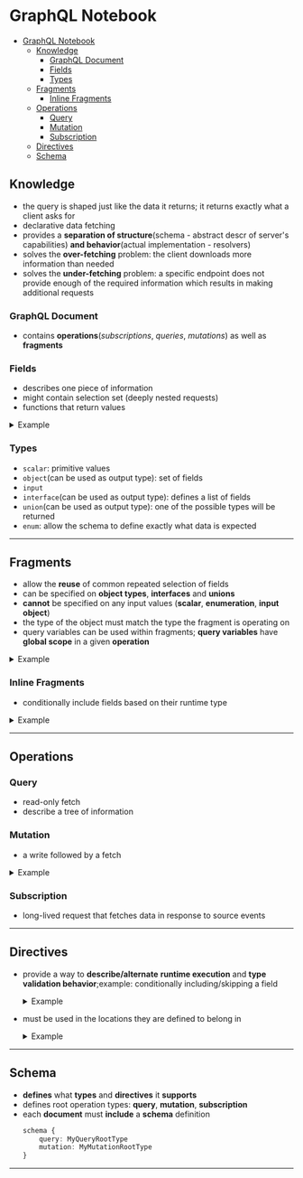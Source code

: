 # GraphQL Notebook

- [GraphQL Notebook](#graphql-notebook)
  - [Knowledge](#knowledge)
    - [GraphQL Document](#graphql-document)
    - [Fields](#fields)
    - [Types](#types)
  - [Fragments](#fragments)
    - [Inline Fragments](#inline-fragments)
  - [Operations](#operations)
    - [Query](#query)
    - [Mutation](#mutation)
    - [Subscription](#subscription)
  - [Directives](#directives)
  - [Schema](#schema)

## Knowledge

- the query is shaped just like the data it returns; it returns exactly what a client asks for
- declarative data fetching
- provides a **separation of structure**(schema - abstract descr of server's capabilities) **and behavior**(actual implementation - resolvers)
- solves the **over-fetching** problem: the client downloads more information than needed
- solves the **under-fetching** problem: a specific endpoint does not provide enough of the required information which results in making additional requests

### GraphQL Document

- contains **operations**(*subscriptions*, *queries*, *mutations*) as well as **fragments**

### Fields

- describes one piece of information
- might contain selection set (deeply nested requests)
- functions that return values

<details>
<summary>Example</summary>
<br>

```typescript
{
    // It can also be given an alias
    andrei: user (id: 4) {
        id
        name
        smallPic: profilePic (size: 64),
        bigPic: profilePic (size: 1024)
    }
}
```

</details>

### Types

- `scalar`: primitive values
- `object`(can be used as output type): set of fields
- `input`
- `interface`(can be used as output type): defines a list of fields
- `union`(can be used as output type): one of the possible types will be returned
- `enum`: allow the schema to define exactly what data is expected

---

## Fragments

- allow the **reuse** of common repeated selection of fields
- can be specified on **object types**, **interfaces** and **unions**
- **cannot** be specified on any input values (**scalar**, **enumeration**, **input object**)
- the type of the object must match the type the fragment is operating on
- query variables can be used within fragments; **query variables** have **global scope** in a given **operation**


<details>
<summary>Example</summary>
<br>

```typescript
query withFragments {
    user (id: 4) {
            friends (first: 10) {
        ...friendsFragment
        }

        mutualFriends (first: 10) {
        ...friendsFragment
        }
    }
}

// `on` - specify the type they apply to
fragment friendsFragment on User {
    id
    name
    ...standardProfilePic
}

fragment standardProfilePic on User {
    profilePic(size: 50)
}
```

</details>

### Inline Fragments

- conditionally include fields based on their runtime type

<details>
<summary>Example</summary>
<br>

```typescript
{
profiles (...) {
    handle
    ... on User {
        friends {
        count
        }
    }
}
}
```

</details>

---

## Operations

### Query

- read-only fetch
- describe a tree of information

### Mutation

- a write followed by a fetch

<details>
<summary>Example</summary>
<br>

Like a blog post then receive the new number of likes

```typescript
{
   mutation {
      likePost (postID: 12345) {
           post {
            likeCount
           }
      }
   }
}
```

</details>

### Subscription

- long-lived request that fetches data in response to source events

---

## Directives

- provide a way to **describe/alternate** **runtime execution** and **type validation behavior**;example: conditionally including/skipping a field

    <details>
    <summary>Example</summary>
    <br>


    ```typescript
    query myQuery ($someVal: Boolean) {
        # Conditional exclusion
        experimentalField @skip(if: $someVal): String
        
        # Conditional inclusion
        anotherField @include(if: $someVal): Int
    }
    ```
    </details>

- must be used in the locations they are defined to belong in

    <details>
    <summary>Example</summary>
    <br>

    ```ts
    directive @example on FIELD

    fragment someFragment on SomeType {
        field @example // FIELD
    }

    // ======

    // Can also annotate field and argument definitions

    directive @example on FIELD_DEFINITION | ARGUMENT_DEFINITION
    
    type SomeType {
        field (arg: Int @example): String @example # FIELD_DEFINITION
    }

    ```

    </details>

---

## Schema

- **defines** what **types** and **directives** it **supports**
- defines root operation types: **query**, **mutation**, **subscription**
- each **document** must **include** a **schema** definition
    ```typescript
    schema {
        query: MyQueryRootType
        mutation: MyMutationRootType
    }
    ```


---
